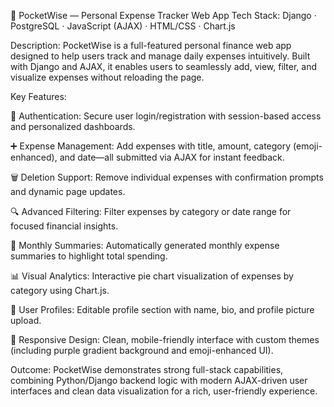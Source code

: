 📱 PocketWise — Personal Expense Tracker Web App
Tech Stack: Django · PostgreSQL · JavaScript (AJAX) · HTML/CSS · Chart.js

Description:
PocketWise is a full-featured personal finance web app designed to help users track and manage daily expenses intuitively. Built with Django and AJAX, it enables users to seamlessly add, view, filter, and visualize expenses without reloading the page.

Key Features:

🔐 Authentication: Secure user login/registration with session-based access and personalized dashboards.

➕ Expense Management: Add expenses with title, amount, category (emoji-enhanced), and date—all submitted via AJAX for instant feedback.

🗑️ Deletion Support: Remove individual expenses with confirmation prompts and dynamic page updates.

🔍 Advanced Filtering: Filter expenses by category or date range for focused financial insights.

📆 Monthly Summaries: Automatically generated monthly expense summaries to highlight total spending.

📊 Visual Analytics: Interactive pie chart visualization of expenses by category using Chart.js.

👤 User Profiles: Editable profile section with name, bio, and profile picture upload.

🎨 Responsive Design: Clean, mobile-friendly interface with custom themes (including purple gradient background and emoji-enhanced UI).

Outcome: PocketWise demonstrates strong full-stack capabilities, combining Python/Django backend logic with modern AJAX-driven user interfaces and clean data visualization for a rich, user-friendly experience.
